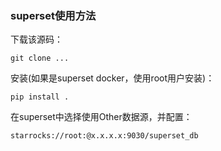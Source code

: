 ### superset使用方法

下载该源码：
```
git clone ...
```

安装(如果是superset docker，使用root用户安装)：
```
pip install .
```

在superset中选择使用Other数据源，并配置：
```
starrocks://root:@x.x.x.x:9030/superset_db
```
